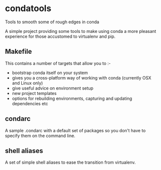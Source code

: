# condatools

Tools to smooth some of rough edges in conda

A simple project providing some tools to make using conda a more pleasant experience for those accustomed to virtualenv and pip.

## Makefile

This contains a number of targets that allow you to :-

- bootstrap conda itself on your system
- gives you a cross-platform way of working with conda (currently OSX and Linux only)
- give useful advice on environment setup
- new project templates
- options for rebuilding environments, capturing and updating dependencies etc

## condarc

A sample .condarc with a default set of packages so you don't have to specify them on the command line.

## shell aliases

A set of simple shell aliases to ease the transition from virtualenv.

